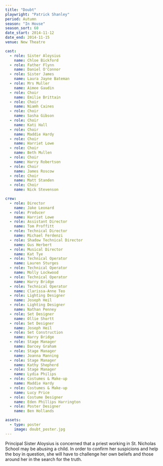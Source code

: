 ```yaml
---
title: "Doubt"
playwright: "Patrick Shanley"
period: Autumn
season: "In House"
season_sort: 60
date_start: 2014-11-12
date_end: 2014-11-15
venue: New Theatre

cast:
  - role: Sister Aloysius
    name: Chloe Bickford
  - role: Father Flynn
    name: Daniel O'Connor
  - role: Sister James
    name: Laura Jayne Bateman
  - role: Mrs Muller
    name: Aimee Gaudin
  - role: Choir
    name: Emilie Brittain
  - role: Choir
    name: Niamh Caines
  - role: Choir
    name: Sasha Gibson
  - role: Choir
    name: Kati Hall
  - role: Choir
    name: Maddie Hardy
  - role: Choir
    name: Harriet Lowe
  - role: Choir
    name: Beth Mullen
  - role: Choir
    name: Harry Robertson
  - role: Choir
    name: James Roscow
  - role: Choir
    name: Matt Standen
  - role: Choir
    name: Nick Stevenson

crew:
  - role: Director
    name: Jake Leonard
  - role: Producer
    name: Harriet Lowe
  - role: Assistant Director
    name: Tom Proffitt
  - role: Technical Director
    name: Michael Ferdenzi
  - role: Shadow Technical Director
    name: Gus Herbert
  - role: Musical Director
    name: Kat Tye
  - role: Technical Operator
    name: Lauren Sturges
  - role: Technical Operator
    name: Molly Lockwood
  - role: Technical Operator
    name: Harry Bridge
  - role: Technical Operator
    name: Clarissa-Anne Teo
  - role: Lighting Designer
    name: Joseph Heil
  - role: Lighting Designer
    name: Nathan Penney
  - role: Set Designer
    name: Ollie Shortt
  - role: Set Designer
    name: Joseph Heil
  - role: Set Construction
    name: Harry Bridge
  - role: Stage Manager
    name: Darcey Graham
  - role: Stage Manager
    name: Joanna Manning
  - role: Stage Manager
    name: Kathy Shepherd
  - role: Stage Manager
    name: Lydia Philips
  - role: Costumes & Make-up
    name: Maddie Hardy
  - role: Costumes & Make-up
    name: Lucy Price
  - role: Costume Designer
    name: Eden Phillips Harrington
  - role: Poster Designer
    name: Ben Hollands

assets:
  - type: poster
    image: doubt_poster.jpg
---
```


Principal Sister Aloysius is concerned that a priest working in St. Nicholas School may be abusing a child. In order to confirm her suspicions and help the boy in question, she will have to challenge her own beliefs and those around her in the search for the truth.
